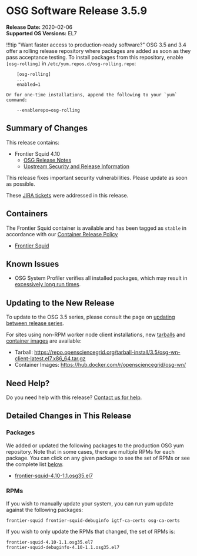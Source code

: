 OSG Software Release 3.5.9
===========================

**Release Date:** 2020-02-06    
**Supported OS Versions:** EL7

!!!tip "Want faster access to production-ready software?"
    OSG 3.5 and 3.4 offer a rolling release repository where packages are added as soon as they pass acceptance testing.
    To install packages from this repository, enable `[osg-rolling]` in `/etc/yum.repos.d/osg-rolling.repo`:

        [osg-rolling]
        ...
        enabled=1

    Or for one-time installations, append the following to your `yum` command:

        --enablerepo=osg-rolling

Summary of Changes
------------------

This release contains:

-   Frontier Squid 4.10
    -   [OSG Release Notes](http://frontier.cern.ch/dist/rpms/frontier-squidRELEASE_NOTES)
    -   [Upstream Security and Release Information](https://www.mail-archive.com/squid-announce@lists.squid-cache.org/msg00103.html)

This release fixes important security vulnerabilities.
Please update as soon as possible.

These
[JIRA tickets](https://jira.opensciencegrid.org/issues/?jql=project%20%3D%20SOFTWARE%20AND%20fixVersion%20%3D%203.5.9%20ORDER%20BY%20priority%20DESC%2C%20key%20DESC)
were addressed in this release.

Containers
----------

The Frontier Squid container is available and has been tagged as `stable` in accordance with our
[Container Release Policy](https://opensciencegrid.org/technology/policy/container-release/)

-   [Frontier Squid](https://hub.docker.com/r/opensciencegrid/frontier-squid/)

Known Issues
------------

- OSG System Profiler verifies all installed packages, which may result in
[excessively long run times](https://opensciencegrid.atlassian.net/browse/SOFTWARE-3804).


Updating to the New Release
---------------------------

To update to the OSG 3.5 series, please consult the page on
[updating between release series](../../release/release_series.md#updating-to-osg-35).

For sites using non-RPM worker node client installations, new [tarballs](../../worker-node/install-wn-tarball.md) and
[container images](../../worker-node/using-wn-containers.md) are available:

- Tarball: <https://repo.opensciencegrid.org/tarball-install/3.5/osg-wn-client-latest.el7.x86_64.tar.gz>
- Container Images: <https://hub.docker.com/r/opensciencegrid/osg-wn/>

Need Help?
----------

Do you need help with this release? [Contact us for help](../../common/help.md).

Detailed Changes in This Release
--------------------------------

### Packages

We added or updated the following packages to the production OSG yum repository.
Note that in some cases, there are multiple RPMs for each package.
You can click on any given package to see the set of RPMs or see the complete list [below](#rpms).

-   [frontier-squid-4.10-1.1.osg35.el7](https://koji.chtc.wisc.edu/koji/search?match=glob&type=build&terms=frontier-squid-4.10-1.1.osg35.el7)

### RPMs

If you wish to manually update your system, you can run yum update against the following packages:

    frontier-squid frontier-squid-debuginfo igtf-ca-certs osg-ca-certs

If you wish to only update the RPMs that changed, the set of RPMs is:

``` file
frontier-squid-4.10-1.1.osg35.el7
frontier-squid-debuginfo-4.10-1.1.osg35.el7
```
